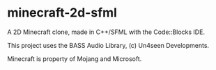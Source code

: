 # minecraft-2d-sfml
A 2D Minecraft clone, made in C++/SFML with the Code::Blocks IDE.

This project uses the BASS Audio Library, (c) Un4seen Developments.

Minecraft is property of Mojang and Microsoft.
